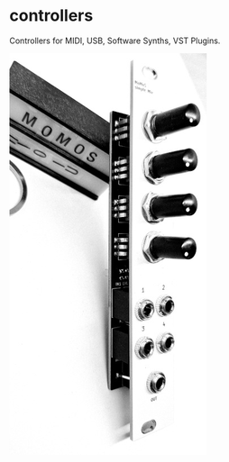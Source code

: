 # controllers
Controllers for MIDI, USB, Software Synths, VST Plugins. 

![MoMoS simple Mix](pics/mixer_4ch_module_small.jpg)
